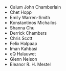 * Calum John Chamberlain
* Chet Hopp
* Emily Warren-Smith
* Konstantinos Michailos
* Shanna Chu
* Derrick Chambers
* Chris Scott
* Felix Halpaap
* Iman Kahbasi
* eQ Halauwet
* Glenn Nelson
* Eleanor R. H. Mestel
